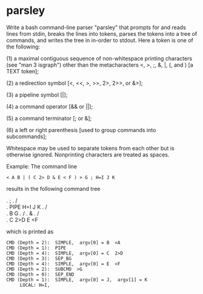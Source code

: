 # parsley

Write a bash command-line parser "parsley" that prompts for and
reads lines from stdin, breaks the lines into tokens, parses the tokens into a
tree of commands, and writes the tree in in-order to stdout.  Here a token is
one of the following:

(1) a maximal contiguous sequence of non-whitespace printing characters (see
    "man 3 isgraph") other than the metacharacters <, >, ;, &, |, (, and )
    [a TEXT token];

(2) a redirection symbol [<, <<, >, >>, 2>, 2>>, or &>];

(3) a pipeline symbol [|];

(4) a command operator [&& or ||];

(5) a command terminator [; or &];

(6) a left or right parenthesis [used to group commands into subcommands];

Whitespace may be used to separate tokens from each other but is otherwise
ignored.  Nonprinting characters are treated as spaces.

Example:  The command line

    < A B | ( C 2> D & E < F ) > G ; H=I J K

  results in the following command tree

  .            ;
  .          /   \
  .      PIPE     H=I J K
  .     /    \
  .   B <A    SUB >G
  .          /
  .         &
  .        / \
  .   C 2>D   E <F

  which is printed as

    CMD (Depth = 2):  SIMPLE,  argv[0] = B  <A
    CMD (Depth = 1):  PIPE
    CMD (Depth = 4):  SIMPLE,  argv[0] = C  2>D
    CMD (Depth = 3):  SEP_BG
    CMD (Depth = 4):  SIMPLE,  argv[0] = E  <F
    CMD (Depth = 2):  SUBCMD  >G
    CMD (Depth = 0):  SEP_END
    CMD (Depth = 1):  SIMPLE,  argv[0] = J,  argv[1] = K
	     LOCAL: H=I,
